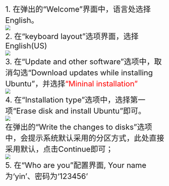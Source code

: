 <font size = 5>1. 在弹出的“Welcome”界面中，语言处选择English。  
![](./Screenshot%20from%202023-02-12%2023-20-22.png)  
2. 在“keyboard layout”选项界面，选择English(US)  
![](./Screenshot%20from%202023-02-12%2023-30-43.png)  
3. 在“Update and other software”选项中，取消勾选“Download updates while installing Ubuntu”，并选择<font color = red>“Mininal installation”</font>    
![](./Screenshot%20from%202023-02-12%2023-22-31.png)  
4. 在“Installation type”选项中，选择第一项“Erase disk and install Ubuntu”即可。  
![](./Screenshot%20from%202023-02-12%2023-33-19.png)    
在弹出的“Write the changes to disks”选项中，会提示系统默认采用的分区方式，此处直接采用默认，点击Continue即可；  
![](./Screenshot%20from%202023-02-12%2023-25-34.png)    
5. 在“Who are you”配置界面, Your name为‘yin’、密码为‘123456’